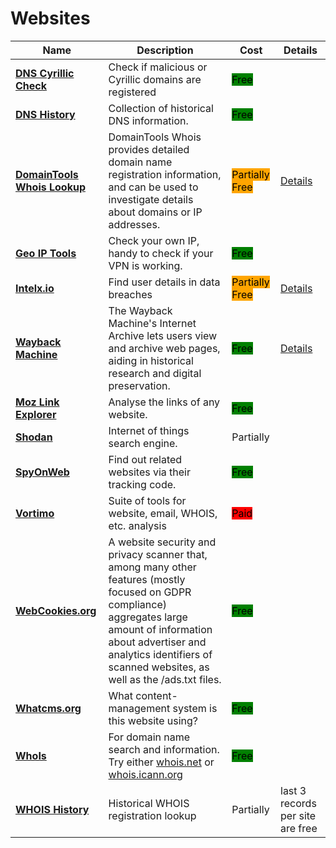 # Websites

| Name | Description | Cost | Details |
| --- | --- | --- | --- |
| [**DNS Cyrillic Check**](https://holdintegrity.com/checker) | Check if malicious or Cyrillic domains are registered | <mark style="background-color:green;">Free</mark> |   |
| [**DNS History**](http://completedns.com/) | Collection of historical DNS information. | <mark style="background-color:green;">Free</mark> |   |
| [**DomainTools Whois Lookup**](https://whois.domaintools.com/) | DomainTools Whois provides detailed domain name registration information, and can be used to investigate details about domains or IP addresses. | <mark style="background-color:orange;">Partially Free</mark> | [Details](../../tools/domaintools-whois-lookup/README.md) |
| [**Geo IP Tools**](http://geoiptool.com/) | Check your own IP, handy to check if your VPN is working. | <mark style="background-color:green;">Free</mark> |   |
| [**Intelx.io**](http://intelx.io/) | Find user details in data breaches | <mark style="background-color:orange;">Partially Free</mark> | [Details](../../tools/intelx.io/README.md) |
| [**Wayback Machine**](https://web.archive.org/) | The Wayback Machine's Internet Archive lets users view and archive web pages, aiding in historical research and digital preservation. | <mark style="background-color:green;">Free</mark> | [Details](../../tools/internet-archive/README.md) |
| [**Moz Link Explorer**](http://moz.com/link-explorer) | Analyse the links of any website. | <mark style="background-color:green;">Free</mark> |   |
| [**Shodan**](http://shodan.io/) | Internet of things search engine. | Partially |   |
| [**SpyOnWeb**](http://spyonweb.com/) | Find out related websites via their tracking code. | <mark style="background-color:green;">Free</mark> |   |
| [**Vortimo**](https://www.vortimo.com/) | Suite of tools for website, email, WHOIS, etc. analysis | <mark style="background-color:red;">Paid</mark> |   |
| [**WebCookies.org**](http://webcookies.org/) | A website security and privacy scanner that, among many other features (mostly focused on GDPR compliance) aggregates large amount of information about advertiser and analytics identifiers of scanned websites, as well as the /ads.txt files. | <mark style="background-color:green;">Free</mark> |   |
| [**Whatcms.org**](http://whatcms.org/) | What content-management system is this website using? | <mark style="background-color:green;">Free</mark> |   |
| [**WhoIs**](http://whois.net/) | For domain name search and information. Try either [whois.net](http://whois.net/) or [whois.icann.org](http://whois.icann.org/) | <mark style="background-color:green;">Free</mark> |   |
| [**WHOIS History**](https://whois-history.whoisxmlapi.com/) | Historical WHOIS registration lookup | Partially | last 3 records per site are free |